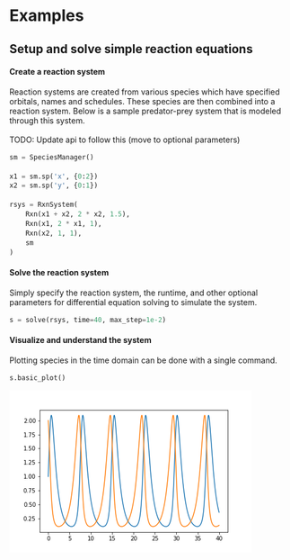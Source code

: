 # Examples

## Setup and solve simple reaction equations
#### Create a reaction system
Reaction systems are created from various species which have specified orbitals,
names and schedules. These species are then combined into a reaction system. Below
is a sample predator-prey system that is modeled through this system.
<br/>
<br/>
TODO: Update api to follow this (move to optional parameters)
```python
sm = SpeciesManager()

x1 = sm.sp('x', {0:2})
x2 = sm.sp('y', {0:1})

rsys = RxnSystem(
    Rxn(x1 + x2, 2 * x2, 1.5),
    Rxn(x1, 2 * x1, 1),
    Rxn(x2, 1, 1),
    sm
)
```

#### Solve the reaction system
Simply specify the reaction system, the runtime, and other optional parameters for
differential equation solving to simulate the system.
```python
s = solve(rsys, time=40, max_step=1e-2)
```

#### Visualize and understand the system
Plotting species in the time domain can be done with a single command.
```python
s.basic_plot()
```
![Basic time domain plot](img/basictimedomain.png)
